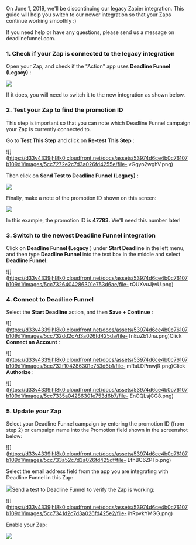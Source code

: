 On June 1, 2019, we'll be discontinuing our legacy Zapier integration. This
guide will help you switch to our newer integration so that your Zaps continue
working smoothly :)

If you need help or have any questions, please send us a message on
deadlinefunnel.com.

### 1\. Check if your Zap is connected to the legacy integration

Open your Zap, and check if the "Action" app uses **Deadline Funnel (Legacy)**
:

![](https://d33v4339jhl8k0.cloudfront.net/docs/assets/53974d6ce4b0c76107b109d1/images/5cc726622c7d3a026fd42554/file-x6Ahng8gEL.png)

If it does, you will need to switch it to the new integration as shown below.

### 2\. Test your Zap to find the promotion ID

This step is important so that you can note which Deadline Funnel campaign
your Zap is currently connected to.

Go to **Test This Step**  and click on **Re-test This Step** :

![](https://d33v4339jhl8k0.cloudfront.net/docs/assets/53974d6ce4b0c76107b109d1/images/5cc7272e2c7d3a026fd4255e/file-
vGgyo2wghV.png)

Then click on **Send Test to Deadline Funnel (Legacy)** :

![](https://d33v4339jhl8k0.cloudfront.net/docs/assets/53974d6ce4b0c76107b109d1/images/5cc7274504286301e753d644/file-g1c1md1vhc.png)

Finally, make a note of the promotion ID shown on this screen:

![](https://d33v4339jhl8k0.cloudfront.net/docs/assets/53974d6ce4b0c76107b109d1/images/5cc7276a04286301e753d646/file-D3E5mOb6hU.png)

In this example, the promotion ID is **47783.** We'll need this number later!

### 3\. Switch to the newest Deadline Funnel integration

Click on **Deadline Funnel (Legacy** ) under **Start Deadline**  in the left
menu, and then type **Deadline Funnel**  into the text box in the middle and
select **Deadline Funnel:**

![](https://d33v4339jhl8k0.cloudfront.net/docs/assets/53974d6ce4b0c76107b109d1/images/5cc7326404286301e753d6ae/file-
tQUXvuJjwU.png)

### 4\. Connect to Deadline Funnel

Select the **Start Deadline**  action, and then **Save + Continue** :

![](https://d33v4339jhl8k0.cloudfront.net/docs/assets/53974d6ce4b0c76107b109d1/images/5cc732dd2c7d3a026fd425da/file-
fnEuZb1Jna.png)Click **Connect an Account** :

![](https://d33v4339jhl8k0.cloudfront.net/docs/assets/53974d6ce4b0c76107b109d1/images/5cc732f104286301e753d6b1/file-
mRaLDPmwjR.png)Click **Authorize** :

![](https://d33v4339jhl8k0.cloudfront.net/docs/assets/53974d6ce4b0c76107b109d1/images/5cc7335a04286301e753d6b7/file-
EnCQLsjCG8.png)

### 5\. Update your Zap

Select your Deadline Funnel campaign by entering the promotion ID (from step
2) or campaign name into the Promotion field shown in the screenshot below: 

![](https://d33v4339jhl8k0.cloudfront.net/docs/assets/53974d6ce4b0c76107b109d1/images/5cc733a52c7d3a026fd425df/file-
EfhBC6ZPTp.png)

Select the email address field from the app you are integrating with Deadline
Funnel in this Zap:

![](https://d33v4339jhl8k0.cloudfront.net/docs/assets/53974d6ce4b0c76107b109d1/images/5cc733fd2c7d3a026fd425e1/file-2FfKvpVxVp.png)Send
a test to Deadline Funnel to verify the Zap is working:

![](https://d33v4339jhl8k0.cloudfront.net/docs/assets/53974d6ce4b0c76107b109d1/images/5cc7341d2c7d3a026fd425e2/file-
ihRpvkYMGG.png)

Enable your Zap:

![](https://d33v4339jhl8k0.cloudfront.net/docs/assets/53974d6ce4b0c76107b109d1/images/5cc7343704286301e753d6bf/file-R7BYbZ59Ye.png)

